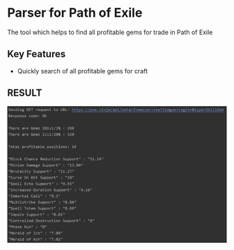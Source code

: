 # Parser for Path of Exile

The tool which helps to find all profitable gems 
for trade in Path of Exile

## Key Features
* Quickly search of all profitable gems for craft

## RESULT

![png](https://github.com/MrBuslik/poe-ninja-parser/blob/version-1.0/result.png?raw=true)
